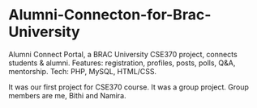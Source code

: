 # Alumni-Connecton-for-Brac-University
Alumni Connect Portal, a BRAC University CSE370  project, connects students &amp; alumni. 
Features: registration, profiles, posts, polls, Q&amp;A, mentorship. 
Tech: PHP, MySQL, HTML/CSS.

It was our first project for CSE370 course. It was a group project. Group members are me, Bithi and Namira.
